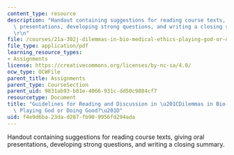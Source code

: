 ```yaml
---
content_type: resource
description: "Handout containing suggestions for reading course texts, giving oral\
  \ presentations, developing strong questions, and writing a closing summary.\r\n\
  \r\n"
file: /courses/21a-302j-dilemmas-in-bio-medical-ethics-playing-god-or-doing-good-fall-2013/f4e9d6ba23dad287fb909956fd294ada_MIT21A_302JF13_Guidelines.pdf
file_type: application/pdf
learning_resource_types:
- Assignments
license: https://creativecommons.org/licenses/by-nc-sa/4.0/
ocw_type: OCWFile
parent_title: Assignments
parent_type: CourseSection
parent_uid: 9831ab93-b81e-4066-931c-dd50c9884cf7
resourcetype: Document
title: "Guidelines for Reading and Discussion in \u201CDilemmas in Bio-Medical Ethics:\
  \ Playing God or Doing Good?\u201D"
uid: f4e9d6ba-23da-d287-fb90-9956fd294ada
---
```

Handout containing suggestions for reading course texts, giving oral presentations, developing strong questions, and writing a closing summary.

